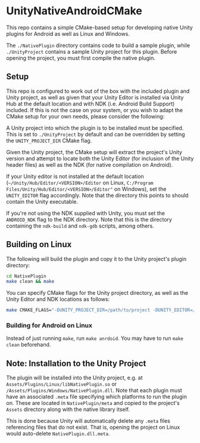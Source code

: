 # UnityNativeAndroidCMake

This repo contains a simple CMake-based setup for developing native
Unity plugins for Android as well as Linux and Windows.

The `./NativePlugin` directory contains code to build a sample plugin,
while `./UnityProject` contains a sample Unity project for this plugin.
Before opening the project, you must first compile the native plugin.

## Setup

This repo is configured to work out of the box with the included plugin
and Unity project, as well as given that your Unity Editor is installed
via Unity Hub at the default location and with NDK (i.e. Android Build
Support) included.  If this is not the case on your system, or you wish
to adapt the CMake setup for your own needs, please consider the
following:

A Unity project into which the plugin is to be installed must be
specified.  This is set to `./UnityProject` by default and can be
overridden by setting the `UNITY_PROJECT_DIR` CMake flag.

Given the Unity project, the CMake setup will extract the project's
Unity version and attempt to locate both the Unity Editor (for inclusion
of the Unity header files) as well as the NDK (for native compilation on
Android).

If your Unity editor is not installed at the default location
(`~/Unity/Hub/Editor/<VERSION>/Editor` on Linux,
`C:/Program Files/Unity/Hub/Editor/<VERSION>/Editor"` on Windows),
set the `UNITY_EDITOR` flag accordingly.  Note that the directory this
points to should contain the Unity executable.

If you're not using the NDK supplied with Unity, you must set the
`ANDROID_NDK` flag to the NDK directory.  Note that this is the
directory containing the `ndk-build` and `ndk-gdb` scripts, among
others.


## Building on Linux

The following will build the plugin and copy it to the Unity project's
plugin directory:

```bash
cd NativePlugin
make clean && make
```

You can specify CMake flags for the Unity project directory, as well as
the Unity Editor and NDK locations as follows:
```bash
make CMAKE_FLAGS="-DUNITY_PROJECT_DIR=/path/to/project -DUNITY_EDITOR=/path/to/Editor -DANDROID_NDK=/path/to/NDK"
```

### Building for Android on Linux
Instead of just running `make`, run `make anrdoid`.  You may have to run
`make clean` beforehand.

## Note: Installation to the Unity Project

The plugin will be installed into the Unity project, e.g. at
`Assets/Plugins/Linux/libNativePlugin.so` or
`/Assets/Plugins/Windows/NativePlugin.dll`.
Note that each plugin must have an associated `.meta` file specifying
which platforms to run the plugin on.
These are located in `NativePlugin/meta` and copied to the project's
`Assets` directory along with the native library itself.

This is done because Unity will automatically delete any `.meta` files
referencing files that do not exist.  That is, opening the project on
Linux would auto-delete `NativePlugin.dll.meta`.
